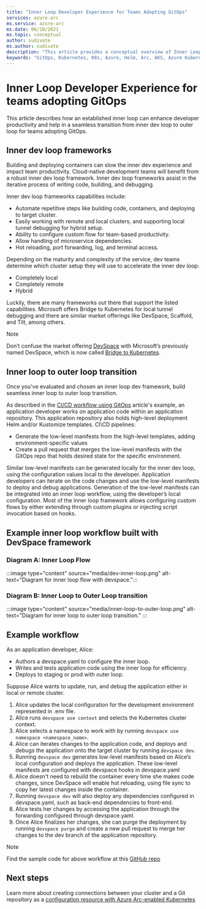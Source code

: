 ```yaml
---
title: "Inner Loop Developer Experience for Teams Adopting GitOps"
services: azure-arc
ms.service: azure-arc
ms.date: 06/18/2021
ms.topic: conceptual
author: sudivate
ms.author: sudivate
description: "This article provides a conceptual overview of Inner Loop Developer Experience for Teams Adopting GitOps "
keywords: "GitOps, Kubernetes, K8s, Azure, Helm, Arc, AKS, Azure Kubernetes Service, containers, CI, CD, Azure DevOps, Inner loop, Dev Experience"
---
```

# Inner Loop Developer Experience for teams adopting GitOps

This article describes how an established inner loop can enhance developer productivity and help in a seamless transition from inner dev loop to outer loop for teams adopting GitOps.

## Inner dev loop frameworks

Building and deploying containers can slow the inner dev experience and impact team productivity. Cloud-native development teams will benefit from a robust inner dev loop framework. Inner dev loop frameworks assist in the iterative process of writing code, building, and debugging.

Inner dev loop frameworks capabilities include:

 
- Automate repetitive steps like building code, containers, and deploying to target cluster. 
- Easily working with remote and local clusters, and supporting local tunnel debugging for hybrid setup.
- Ability to configure custom flow for team-based productivity.
- Allow handling of microservice dependencies. 
- Hot reloading, port forwarding, log, and terminal access. 



Depending on the maturity and complexity of the service, dev teams determine which cluster setup they will use to accelerate the inner dev loop: 

* Completely local
* Completely remote
* Hybrid 


Luckily, there are many frameworks out there that support the listed capabilities. Microsoft offers Bridge to Kubernetes for local tunnel debugging and there are similar market offerings like DevSpace, Scaffold, and Tilt, among others.

> [!NOTE]
> Don’t confuse the market offering [DevSpace](https://github.com/loft-sh/devspace) with Microsoft’s previously named DevSpace, which is now called [Bridge to Kubernetes](https://code.visualstudio.com/docs/containers/bridge-to-kubernetes).


## Inner loop to outer loop transition 

Once you've evaluated and chosen an inner loop dev framework, build seamless inner loop to outer loop transition.

As described in the [CI/CD workflow using GitOps](conceptual-gitops-flux2-ci-cd.md) article's example, an application developer works on application code within an application repository. This application repository also holds high-level deployment Helm and/or Kustomize templates. CI\CD pipelines:

* Generate the low-level manifests from the high-level templates, adding environment-specific values
* Create a pull request that merges the low-level manifests with the GitOps repo that holds desired state for the specific environment. 

Similar low-level manifests can be generated locally for the inner dev loop, using the configuration values local to the developer. Application developers can iterate on the code changes and use the low-level manifests to deploy and debug applications. Generation of the low-level manifests can be integrated into an inner loop workflow, using the developer’s local configuration. Most of the inner loop framework allows configuring custom flows by either extending through custom plugins or injecting script invocation based on hooks. 

## Example inner loop workflow built with DevSpace framework


### Diagram A: Inner Loop Flow
:::image type="content" source="media/dev-inner-loop.png" alt-text="Diagram for inner loop flow with devspace.":::

### Diagram B: Inner Loop to Outer Loop transition
:::image type="content" source="media/inner-loop-to-outer-loop.png" alt-text="Diagram for inner loop to outer loop transition." :::


## Example workflow
As an application developer, Alice:
- Authors a devspace.yaml to configure the inner loop.
- Writes and tests application code using the inner loop for efficiency.
- Deploys to staging or prod with outer loop.


Suppose Alice wants to update, run, and debug the application either in local or remote cluster.

1. Alice updates the local configuration for the development environment represented in .env file.
1. Alice runs `devspace use context` and selects the Kubernetes cluster context.
1.	Alice selects a namespace to work with by running `devspace use namespace <namespace_name>`.
1.	Alice can iterates changes to the application code, and deploys and debugs the application onto the target cluster by running `devspace dev`.
1. Running `devspace dev` generates low-level manifests based on Alice’s local configuration and deploys the application. These low-level manifests are configured with devspace hooks in devspace.yaml
1. Alice doesn't need to rebuild the container every time she makes code changes, since DevSpace will enable hot reloading, using file sync to copy her latest changes inside the container.
1. Running `devspace dev` will also deploy any dependencies configured in devspace.yaml, such as back-end dependencies to front-end. 
1. Alice tests her changes by accessing the application through the forwarding configured through devspace.yaml.
1. Once Alice finalizes her changes, she can purge the deployment by running `devspace purge` and create a new pull request to merge her changes to the dev branch of the application repository.

> [!NOTE]
> Find the sample code for above workflow at this [GitHub repo](https://github.com/Azure/arc-cicd-demo-src)

## Next steps

Learn more about creating connections between your cluster and a Git repository as a [configuration resource with Azure Arc-enabled Kubernetes](./conceptual-gitops-flux2.md)
